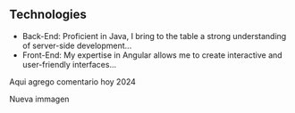 ## Technologies
- Back-End: Proficient in Java, I bring to the table a strong understanding of server-side development...
- Front-End: My expertise in Angular allows me to create interactive and user-friendly interfaces...



Aqui agrego comentario hoy 2024


Nueva immagen